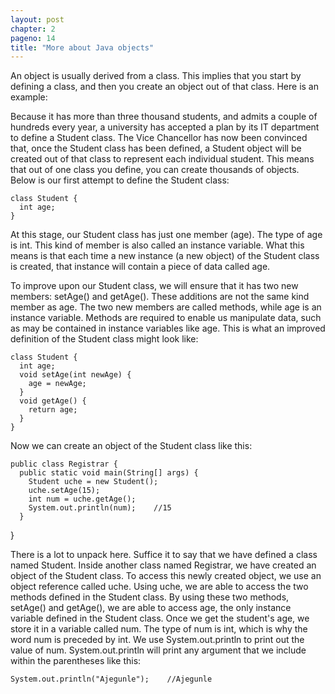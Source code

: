 ```yaml
---
layout: post
chapter: 2
pageno: 14
title: "More about Java objects"
---
```



An object is usually derived from a class. This implies that you start by defining a class,
and then you create an object out of that class. Here is an example:

Because it has more than three thousand students, and admits a couple of hundreds every year,
a university has accepted a plan by its IT department to define a Student class. The Vice 
Chancellor has now been convinced that, once the Student class has been defined, a Student 
object will be created out of that class to represent each individual student. This means that out of
one class you define, you can create thousands of objects. Below is our first attempt to define
the Student class:

```
class Student {
  int age;
}
```


At this stage, our Student class has just one member (age). The type of age is int. This kind of member 
is also called an instance variable. What this means is that each time a new instance (a new object) of 
the Student class is created, that instance will contain a piece of data called age.

To improve upon our Student class, we will ensure that it has two new members: setAge() and getAge().
These additions are not the same kind member as age. The two new members are called methods, while age is 
an instance variable. Methods are required to enable us manipulate data, such as may be contained in 
instance variables like age. This is what an improved definition of the Student class might look like:

```
class Student {
  int age;
  void setAge(int newAge) {
    age = newAge;
  }
  void getAge() {
    return age;
  }
}
```

Now we can create an object of the Student class like this:
```
public class Registrar {
  public static void main(String[] args) {
    Student uche = new Student();
    uche.setAge(15);
    int num = uche.getAge();    
    System.out.println(num);    //15    
  }
  ```
}

There is a lot to unpack here. Suffice it to say that we have defined a class named Student. 
Inside another class named Registrar, we have created an object of the Student class. 
To access this newly created object, we use an object reference called uche. Using uche, 
we are able to access the two methods defined in the Student class. By using these 
two methods, setAge() and getAge(), we are able to access age, the only instance variable defined in
the Student class. Once we get the student's age, we store it in a variable called num. The type of num
is int, which is why the word num is preceded by int. We use System.out.println to print out the 
value of num. System.out.println will print any argument that we include within the parentheses like this:

```
System.out.println("Ajegunle");    //Ajegunle
```
